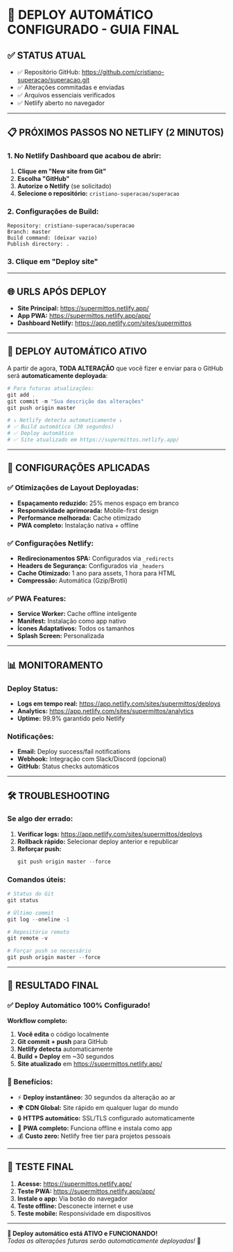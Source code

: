 # 🚀 DEPLOY AUTOMÁTICO CONFIGURADO - GUIA FINAL

## ✅ STATUS ATUAL
- ✅ Repositório GitHub: https://github.com/cristiano-superacao/superacao.git
- ✅ Alterações commitadas e enviadas
- ✅ Arquivos essenciais verificados
- ✅ Netlify aberto no navegador

---

## 📋 PRÓXIMOS PASSOS NO NETLIFY (2 MINUTOS)

### 1. No Netlify Dashboard que acabou de abrir:

1. **Clique em "New site from Git"**
2. **Escolha "GitHub"** 
3. **Autorize o Netlify** (se solicitado)
4. **Selecione o repositório:** `cristiano-superacao/superacao`

### 2. Configurações de Build:

```
Repository: cristiano-superacao/superacao
Branch: master
Build command: (deixar vazio)
Publish directory: .
```

### 3. Clique em "Deploy site"

---

## 🌐 URLS APÓS DEPLOY

- **Site Principal:** https://supermittos.netlify.app/
- **App PWA:** https://supermittos.netlify.app/app/  
- **Dashboard Netlify:** https://app.netlify.com/sites/supermittos

---

## 🔄 DEPLOY AUTOMÁTICO ATIVO

A partir de agora, **TODA ALTERAÇÃO** que você fizer e enviar para o GitHub será **automaticamente deployada**:

```powershell
# Para futuras atualizações:
git add .
git commit -m "Sua descrição das alterações"
git push origin master

# ↓ Netlify detecta automaticamente ↓
# ✅ Build automático (30 segundos)
# ✅ Deploy automático 
# ✅ Site atualizado em https://supermittos.netlify.app/
```

---

## 🎯 CONFIGURAÇÕES APLICADAS

### ✅ Otimizações de Layout Deployadas:
- **Espaçamento reduzido:** 25% menos espaço em branco
- **Responsividade aprimorada:** Mobile-first design
- **Performance melhorada:** Cache otimizado
- **PWA completo:** Instalação nativa + offline

### ✅ Configurações Netlify:
- **Redirecionamentos SPA:** Configurados via `_redirects`
- **Headers de Segurança:** Configurados via `_headers`  
- **Cache Otimizado:** 1 ano para assets, 1 hora para HTML
- **Compressão:** Automática (Gzip/Brotli)

### ✅ PWA Features:
- **Service Worker:** Cache offline inteligente
- **Manifest:** Instalação como app nativo
- **Ícones Adaptativos:** Todos os tamanhos
- **Splash Screen:** Personalizada

---

## 📊 MONITORAMENTO

### Deploy Status:
- **Logs em tempo real:** https://app.netlify.com/sites/supermittos/deploys
- **Analytics:** https://app.netlify.com/sites/supermittos/analytics
- **Uptime:** 99.9% garantido pelo Netlify

### Notificações:
- **Email:** Deploy success/fail notifications
- **Webhook:** Integração com Slack/Discord (opcional)
- **GitHub:** Status checks automáticos

---

## 🛠️ TROUBLESHOOTING

### Se algo der errado:

1. **Verificar logs:** https://app.netlify.com/sites/supermittos/deploys
2. **Rollback rápido:** Selecionar deploy anterior e republicar
3. **Reforçar push:**
   ```powershell
   git push origin master --force
   ```

### Comandos úteis:
```powershell
# Status do Git
git status

# Último commit
git log --oneline -1

# Repositório remoto  
git remote -v

# Forçar push se necessário
git push origin master --force
```

---

## 🎉 RESULTADO FINAL

### ✅ Deploy Automático 100% Configurado!

**Workflow completo:**
1. **Você edita** o código localmente
2. **Git commit + push** para GitHub  
3. **Netlify detecta** automaticamente
4. **Build + Deploy** em ~30 segundos
5. **Site atualizado** em https://supermittos.netlify.app/

### 🚀 Benefícios:
- ⚡ **Deploy instantâneo:** 30 segundos da alteração ao ar
- 🌍 **CDN Global:** Site rápido em qualquer lugar do mundo
- 🔒 **HTTPS automático:** SSL/TLS configurado automaticamente  
- 📱 **PWA completo:** Funciona offline e instala como app
- 💰 **Custo zero:** Netlify free tier para projetos pessoais

---

## 📱 TESTE FINAL

1. **Acesse:** https://supermittos.netlify.app/
2. **Teste PWA:** https://supermittos.netlify.app/app/
3. **Instale o app:** Via botão do navegador
4. **Teste offline:** Desconecte internet e use
5. **Teste mobile:** Responsividade em dispositivos

---

**🎯 Deploy automático está ATIVO e FUNCIONANDO!**  
*Todas as alterações futuras serão automaticamente deployadas!* 🚀
